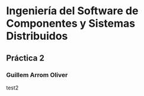 # Ingeniería del Software de Componentes y Sistemas Distribuidos
## Práctica 2
### Guillem Arrom Oliver
test2
